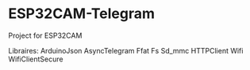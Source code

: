 # ESP32CAM-Telegram
Project for ESP32CAM

Libraires:
ArduinoJson
AsyncTelegram
Ffat
Fs
Sd_mmc
HTTPClient
Wifi
WifiClientSecure


